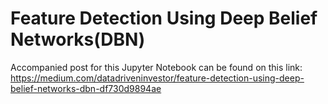 # Feature Detection Using Deep Belief Networks(DBN)

Accompanied post for this Jupyter Notebook can be found on this link: https://medium.com/datadriveninvestor/feature-detection-using-deep-belief-networks-dbn-df730d9894ae
